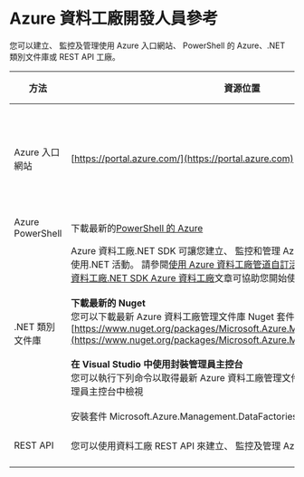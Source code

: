 <properties 
    pageTitle="Azure 資料工廠開發人員參考" 
    description="瞭解不同的方式來建立、 監控及管理 Azure 資料工廠"
    services="data-factory" 
    documentationCenter="" 
    authors="spelluru" 
    manager="jhubbard" 
    editor="monicar"/>

<tags 
    ms.service="data-factory" 
    ms.workload="data-services" 
    ms.tgt_pltfrm="na" 
    ms.devlang="na" 
    ms.topic="article" 
    ms.date="09/06/2016" 
    ms.author="spelluru"/>

# <a name="azure-data-factory-developer-reference"></a>Azure 資料工廠開發人員參考

您可以建立、 監控及管理使用 Azure 入口網站、 PowerShell 的 Azure、.NET 類別文件庫或 REST API 工廠。

方法 | 資源位置 | 開發人員參考
---------------------------------------------------- | ------------------------------ | -----------
Azure 入口網站  | [https://portal.azure.com/](https://portal.azure.com) | [開始使用 Azure 資料工廠 （Azure 入口網站）](data-factory-build-your-first-pipeline-using-editor.md)
Azure PowerShell | 下載最新的[PowerShell 的 Azure](http://go.microsoft.com/?linkid=9811175&clcid=0x409) | [Cmdlet 參考](https://msdn.microsoft.com/library/dn820234.aspx) 
.NET 類別文件庫 | Azure 資料工廠.NET SDK 可讓您建立、 監控和管理 Azure 資料工廠和擴充資料工廠使用.NET 活動。 請參閱[使用 Azure 資料工廠管道自訂活動](data-factory-use-custom-activities.md)和[建立、 監控及管理使用資料工廠.NET SDK Azure 資料工廠](data-factory-create-data-factories-programmatically.md)文章可協助您開始使用。<br/><br/><b>下載最新的 Nuget</b><br/>您可以下載最新 Azure 資料工廠管理文件庫 Nuget 套件從︰ [https://www.nuget.org/packages/Microsoft.Azure.Management.DataFactories/](https://www.nuget.org/packages/Microsoft.Azure.Management.DataFactories/)<br/><br/>**在 Visual Studio 中使用封裝管理員主控台**<br/>您可以執行下列命令以取得最新 Azure 資料工廠管理文件庫的 Visual Studio 封裝管理員主控台中檢視<br/><br/>安裝套件 Microsoft.Azure.Management.DataFactories | [.NET SDK 參考](https://msdn.microsoft.com/library/mt415893.aspx)
REST API | 您可以使用資料工廠 REST API 來建立、 監控及管理 Azure 資料工廠。 | [REST API 參考](https://msdn.microsoft.com/library/dn906738.aspx)


 

